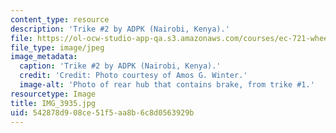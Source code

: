 ```yaml
---
content_type: resource
description: 'Trike #2 by ADPK (Nairobi, Kenya).'
file: https://ol-ocw-studio-app-qa.s3.amazonaws.com/courses/ec-721-wheelchair-design-in-developing-countries-spring-2009/542878d908ce51f5aa8b6c8d0563929b_IMG_3935.jpg
file_type: image/jpeg
image_metadata:
  caption: 'Trike #2 by ADPK (Nairobi, Kenya).'
  credit: 'Credit: Photo courtesy of Amos G. Winter.'
  image-alt: 'Photo of rear hub that contains brake, from trike #1.'
resourcetype: Image
title: IMG_3935.jpg
uid: 542878d9-08ce-51f5-aa8b-6c8d0563929b
---
```

